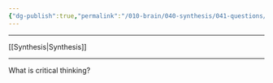 ```yaml
---
{"dg-publish":true,"permalink":"/010-brain/040-synthesis/041-questions/how-do-we-think-critically/","created":"2022-03-18T22:25:52.000-04:00","updated":"2025-03-21T17:22:59.794-04:00"}
---
```


---

[[Synthesis\|Synthesis]]

---

What is critical thinking?